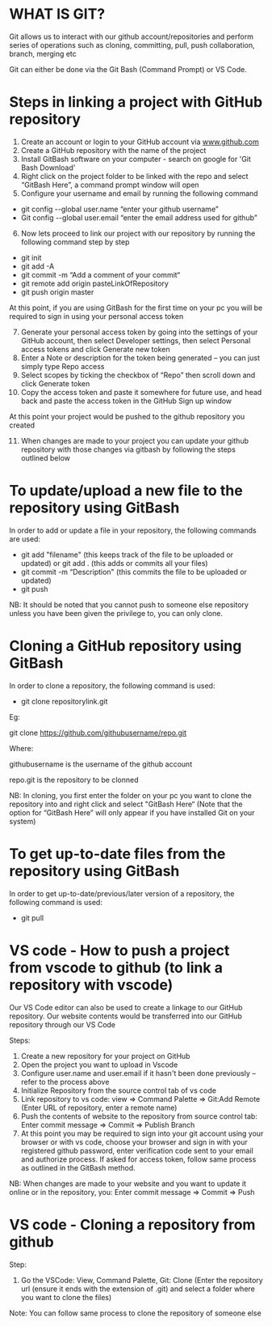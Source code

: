 # WHAT IS GIT?
Git allows us to interact with our github account/repositories and perform series of operations such as cloning, committing, pull, push collaboration, branch, merging etc

Git can either be done via the Git Bash (Command Prompt) or VS Code.



# Steps in linking a project with GitHub repository

1. Create an account or login to your GitHub account via www.github.com
2. Create a GitHub repository with the name of the project
3. Install GitBash software on your computer - search on google for 'Git Bash Download'
4. Right click on the project folder to be linked with the repo and select “GitBash Here”, a command prompt window will open
5. Configure your username and email by running the following command
- git config --global user.name “enter your github username”
- Git config --global user.email “enter the email address used for github”
6. Now lets proceed to link our project with our repository by running the following command step by step
- git init
- git add -A
- git commit -m “Add a comment of your commit“
- git remote add origin pasteLinkOfRepository
- git push origin master

At this point, if you are using GitBash for the first time on your pc you will be required to sign in using your personal access token

7. Generate your personal access token by going into the settings of your GitHub account, then select Developer settings, then select Personal access tokens and click Generate new token
8. Enter a Note or description for the token being generated – you can just simply type Repo access
9. Select scopes by ticking the checkbox of “Repo” then scroll down and click Generate token
10. Copy the access token and paste it somewhere for future use, and head back and paste the access token in the GitHub Sign up window

At this point your project would be pushed to the github repository you created

11. When changes are made to your project you can update your github repository with those changes via gitbash by following the steps outlined below



# To update/upload a new file to the repository using GitBash

In order to add or update a file in your repository, the following commands are used:
- git add "filename" (this keeps track of the file to be uploaded or updated) or git add . (this adds or commits all your files)
- git commit -m “Description" (this commits the file to be uploaded or updated)
- git push

NB: It should be noted that you cannot push to someone else repository unless you have been given the privilege to, you can only clone.



# Cloning a GitHub repository using GitBash

In order to clone a repository, the following command is used:
- git clone repositorylink.git

Eg:

git clone https://github.com/githubusername/repo.git

Where:

githubusername is the username of the github account

repo.git is the repository to be clonned

NB: In cloning, you first enter the folder on your pc you want to clone the repository into and right click and select "GitBash Here“ (Note that the option for “GitBash Here” will only appear if you have installed Git on your system)



# To get up-to-date files from the repository using GitBash

In order to get up-to-date/previous/later version of a repository, the following command is used:
- git pull



# VS code - How to push a project from vscode to github (to link a repository with vscode)

Our VS Code editor can also be used to create a linkage to our GitHub repository. Our website contents would be transferred into our GitHub repository through our VS Code

Steps:
1. Create a new repository for your project on GitHub
2. Open the project you want to upload in Vscode
3. Configure user.name and user.email if it hasn't been done previously – refer to the process above
4. Initialize Repository from the source control tab of vs code
5. Link repository to vs code: view => Command Palette => Git:Add Remote (Enter URL of repository, enter a remote name)
6. Push the contents of website to the repository from source control tab: Enter commit message => Commit => Publish Branch
7. At this point you may be required to sign into your git account using your browser or with vs code, choose your browser and sign in with your registered github password, enter verification code sent to your email and authorize process. If asked for access token, follow same process as outlined in the GitBash method.

NB: When changes are made to your website and you want to update it online or in the repository, you: Enter commit message => Commit => Push



# VS code - Cloning a repository from github

Step:
1. Go the VSCode: View, Command Palette, Git: Clone (Enter the repository url (ensure it ends with the extension of .git) and select a folder where you want to clone the files)

Note: You can follow same process to clone the repository of someone else



